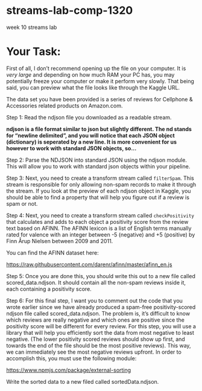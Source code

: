 # streams-lab-comp-1320
week 10 streams lab

# Your Task:

First of all, I don’t recommend opening up the file on your computer. It is *very large* and depending on how much RAM your PC has, you may potentially freeze your computer or make it perform very slowly. That being said, you can preview what the file looks like through the Kaggle URL. 

The data set you have been provided is a series of reviews for Cellphone & Accessories related products on Amazon.com. 

Step 1: Read the ndjson file you downloaded as a readable stream. 

**ndjson is a file format similar to json but slightly different. The nd stands for “newline delimited”, and you will notice that each JSON object (dictionary) is seperated by a new line. It is more convenient for us however to work with standard JSON objects, so…**

Step 2: Parse the NDJSON into standard JSON using the ndjson module. This will allow you to work with standard json objects within your pipeline. 

Step 3: Next, you need to create a transform stream called `filterSpam`. This stream is responsible for only allowing non-spam records to make it through the stream. If you look at the preview of each ndjson object in Kaggle, you should be able to find a property that will help you figure out if a review is spam or not. 

Step 4: Next, you need to create a transform stream called `checkPositivity` that calculates
and adds to each object a positivity score from the review text based on AFINN. The AFINN lexicon is a list of English terms manually rated for valence with an integer between -5 (negative) and +5 (positive) by Finn Årup Nielsen between 2009 and 2011.

You can find the AFINN dataset here:

https://raw.githubusercontent.com/darenr/afinn/master/afinn_en.js

Step 5: Once you are done this, you should write this out to a new file called scored_data.ndjson. It should contain all the non-spam reviews inside it, each containing a positivity score.

Step 6: For this final step, I want you to comment out the code that you wrote earlier since we have already produced a spam-free positivity-scored ndjson file called scored_data.ndjson. The problem is, it’s difficult to know which reviews are really negative and which ones are positive since the positivity score will be different for every review. For this step, you will use a library that will help you efficiently sort the data from most negative to least negative. (The lower positivity scored reviews should show up first, and towards the end of the file should be the most positive reviews). This way, we can immediately see the most negative reviews upfront. In order to accomplish this, you must use the following module:

https://www.npmjs.com/package/external-sorting

Write the sorted data to a new filed called sortedData.ndjson.
